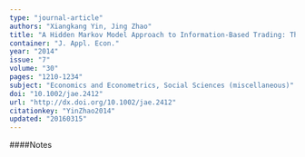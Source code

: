 ```yaml
---
type: "journal-article"
authors: "Xiangkang Yin, Jing Zhao"
title: "A Hidden Markov Model Approach to Information-Based Trading: Theory and Applications"
container: "J. Appl. Econ."
year: "2014"
issue: "7"
volume: "30"
pages: "1210-1234"
subject: "Economics and Econometrics, Social Sciences (miscellaneous)"
doi: "10.1002/jae.2412"
url: "http://dx.doi.org/10.1002/jae.2412"
citationkey: "YinZhao2014"
updated: "20160315"
---
```


####Notes
